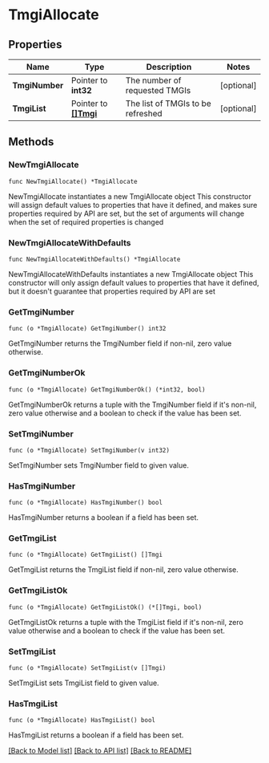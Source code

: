 # TmgiAllocate

## Properties

Name | Type | Description | Notes
------------ | ------------- | ------------- | -------------
**TmgiNumber** | Pointer to **int32** | The number of requested TMGIs | [optional] 
**TmgiList** | Pointer to [**[]Tmgi**](Tmgi.md) | The list of TMGIs to be refreshed | [optional] 

## Methods

### NewTmgiAllocate

`func NewTmgiAllocate() *TmgiAllocate`

NewTmgiAllocate instantiates a new TmgiAllocate object
This constructor will assign default values to properties that have it defined,
and makes sure properties required by API are set, but the set of arguments
will change when the set of required properties is changed

### NewTmgiAllocateWithDefaults

`func NewTmgiAllocateWithDefaults() *TmgiAllocate`

NewTmgiAllocateWithDefaults instantiates a new TmgiAllocate object
This constructor will only assign default values to properties that have it defined,
but it doesn't guarantee that properties required by API are set

### GetTmgiNumber

`func (o *TmgiAllocate) GetTmgiNumber() int32`

GetTmgiNumber returns the TmgiNumber field if non-nil, zero value otherwise.

### GetTmgiNumberOk

`func (o *TmgiAllocate) GetTmgiNumberOk() (*int32, bool)`

GetTmgiNumberOk returns a tuple with the TmgiNumber field if it's non-nil, zero value otherwise
and a boolean to check if the value has been set.

### SetTmgiNumber

`func (o *TmgiAllocate) SetTmgiNumber(v int32)`

SetTmgiNumber sets TmgiNumber field to given value.

### HasTmgiNumber

`func (o *TmgiAllocate) HasTmgiNumber() bool`

HasTmgiNumber returns a boolean if a field has been set.

### GetTmgiList

`func (o *TmgiAllocate) GetTmgiList() []Tmgi`

GetTmgiList returns the TmgiList field if non-nil, zero value otherwise.

### GetTmgiListOk

`func (o *TmgiAllocate) GetTmgiListOk() (*[]Tmgi, bool)`

GetTmgiListOk returns a tuple with the TmgiList field if it's non-nil, zero value otherwise
and a boolean to check if the value has been set.

### SetTmgiList

`func (o *TmgiAllocate) SetTmgiList(v []Tmgi)`

SetTmgiList sets TmgiList field to given value.

### HasTmgiList

`func (o *TmgiAllocate) HasTmgiList() bool`

HasTmgiList returns a boolean if a field has been set.


[[Back to Model list]](../README.md#documentation-for-models) [[Back to API list]](../README.md#documentation-for-api-endpoints) [[Back to README]](../README.md)


